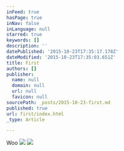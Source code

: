 ```yaml
---
inFeed: true
hasPage: true
inNav: false
inLanguage: null
starred: true
keywords: []
description: ''
datePublished: '2015-10-23T17:35:17.178Z'
dateModified: '2015-10-23T17:35:03.651Z'
title: First
authors: []
publisher:
  name: null
  domain: null
  url: null
  favicon: null
sourcePath: _posts/2015-10-23-first.md
published: true
url: first/index.html
_type: Article

---
```

Woo
![](https://the-grid-user-content.s3-us-west-2.amazonaws.com/b071de81-e6ad-4e78-ae6f-8edb56b4ae48.jpg)
![](https://the-grid-user-content.s3-us-west-2.amazonaws.com/9217a702-89dc-4650-8694-7ca583b567dc.jpg)